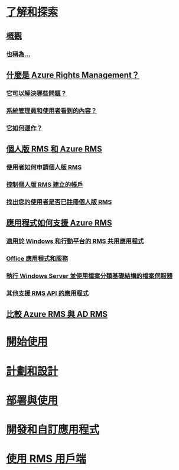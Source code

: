 # [了解和探索](./azure-rights-management.md)
## [概觀](./azure-rights-management.md)
### [也稱為...](./azure-rms-aka.md)
## [什麼是 Azure Rights Management？](./what-is-azure-rms.md)
### [它可以解決哪些問題？](./azure-rms-problems-it-solves.md)
### [系統管理員和使用者看到的內容？](./what-admins-users-see.md)
### [它如何運作？](./how-does-it-work.md)
## [個人版 RMS 和 Azure RMS](./rms-for-individuals.md)
### [使用者如何申請個人版 RMS](./rms-for-individuals-user-sign-up.md)
### [控制個人版 RMS 建立的帳戶](./rms-for-individuals-take-control.md)
### [找出您的使用者是否已註冊個人版 RMS](./rms-for-individuals-identify-sign-up.md)
## [應用程式如何支援 Azure RMS](./applications-support.md)
### [適用於 Windows 和行動平台的 RMS 共用應用程式](./sharing-app-support.md)
### [Office 應用程式和服務](./office-apps-services-support.md)
### [執行 Windows Server 並使用檔案分類基礎結構的檔案伺服器](./file-server-support.md)
### [其他支援 RMS API 的應用程式](./api-support.md)
## [比較 Azure RMS 與 AD RMS](./compare-azure-rms-ad-rms.md)
# [開始使用](/rights-management/get-started/requirements-azure-rms)
# [計劃和設計](/rights-management/plan-design/deployment-roadmap)
# [部署與使用](/rights-management/deploy-use/activate-service)
# [開發和自訂應用程式](/rights-management/develop/developers-guide)
# [使用 RMS 用戶端](/rights-management/rms-client/use-client)

<!--HONumber=Apr16_HO3-->


